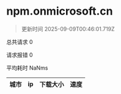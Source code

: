 
  # npm.onmicrosoft.cn

  > 更新时间 2025-09-09T00:46:01.719Z
  
  总共请求 0

  请求报错 0

  平均耗时 NaNms

|城市|ip|下载大小|速度|
|-----|----------|---|---|

  